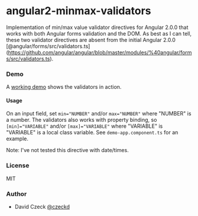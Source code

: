 # angular2-minmax-validators

Implementation of min/max value validator directives for Angular 2.0.0 that works with both Angular
forms validation and the DOM. As best as I can tell, these two validator directives are absent from 
the initial Angular 2.0.0 [@angular/forms/src/validators.ts]
(https://github.com/angular/angular/blob/master/modules/%40angular/forms/src/validators.ts).

### Demo

A [working demo](https://czeckd.github.io/angular2-minmax-validators/demo/) shows the validators in action.

#### Usage

On an input field, set ``min="NUMBER"`` and/or ``max="NUMBER"`` where "NUMBER" is a number. The validators also works with property binding, so ``[min]="VARIABLE"``
and/or ``[max]="VARIABLE"`` where "VARIABLE" is "VARIABLE" is a local class variable. See ``demo-app.component.ts`` 
for an example.

Note: I've not tested this directive with date/times.

### License

MIT

### Author
- David Czeck [@czeckd](https://github.com/czeckd)

